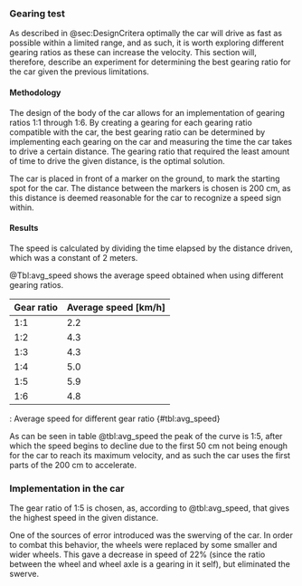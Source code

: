 ### Gearing test
As described in @sec:DesignCritera optimally the car will drive as fast as possible within a limited range, and as such, it is worth exploring different gearing ratios as these can increase the velocity. This section will, therefore, describe an experiment for determining the best gearing ratio for the car given the previous limitations.

#### Methodology

The design of the body of the car allows for an implementation of gearing ratios 1:1 through 1:6.
By creating a gearing for each gearing ratio compatible with the car, the best gearing ratio can be determined by implementing each gearing on the car and measuring the time the car takes to drive a certain distance. The gearing ratio that required the least amount of time to drive the given distance, is the optimal solution.  

The car is placed in front of a marker on the ground, to mark the starting spot for the car. 
The distance between the markers is chosen is 200 cm, as this distance is deemed reasonable for the car to recognize a speed sign within.

#### Results

The speed is calculated by dividing the time elapsed by the distance driven, which was a constant of 2 meters.


@Tbl:avg_speed shows the average speed obtained when using different gearing ratios.

| Gear ratio | Average speed [km/h] |
| ---------- | -------------------------------- |
| 1:1        | 2.2                              |
| 1:2        | 4.3                              |
| 1:3        | 4.3                              |
| 1:4        | 5.0                              |
| 1:5        | 5.9                              |
| 1:6        | 4.8                              |

: Average speed for different gear ratio {#tbl:avg_speed}

As can be seen in table @tbl:avg_speed the peak of the curve is 1:5, after which the speed begins to decline due to the first 50 cm not being enough for the car to reach its maximum velocity, and as such the car uses the first parts of the 200 cm to accelerate.

### Implementation in the car
The gear ratio of 1:5 is chosen, as, according to @tbl:avg_speed, that gives the highest speed in the given distance.

One of the sources of error introduced was the swerving of the car.
In order to combat this behavior, the wheels were replaced by some smaller and wider wheels.
This gave a decrease in speed of 22% (since the ratio between the wheel and wheel axle is a gearing in it self), but eliminated the swerve.
